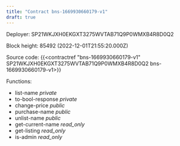 ```yaml
---
title: "Contract bns-1669930660179-v1"
draft: true
---
```

Deployer: SP21WKJXH0EKGXT3275WVTAB71Q9P0WMXB4R8D0Q2


 



Block height: 85492 (2022-12-01T21:55:20.000Z)

Source code: {{<contractref "bns-1669930660179-v1" SP21WKJXH0EKGXT3275WVTAB71Q9P0WMXB4R8D0Q2 bns-1669930660179-v1>}}

Functions:

* list-name _private_
* to-bool-response _private_
* change-price _public_
* purchase-name _public_
* unlist-name _public_
* get-current-name _read_only_
* get-listing _read_only_
* is-admin _read_only_
